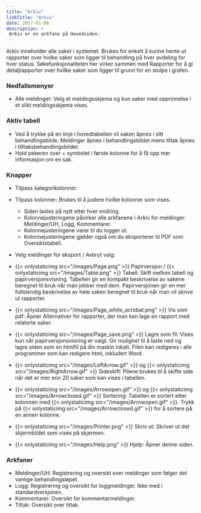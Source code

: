 ```yaml
---
title: "Arkiv"
linkTitle: "Arkiv"
date: 2017-01-06
description: >
 Arkiv er en arkfane på Hovedsiden.
---
```

Arkiv inneholder alle saker i systemet. Brukes for enkelt å kunne hente ut rapporter over hvilke saker som ligger til behandling på hver avdeling for hver status. Søkefunksjonaliteten her virker sammen med Rapporter for å gi detaljrapporter over hvilke saker som ligger til grunn for en stolpe i grafen. 

### Nedfallsmenyer

- Alle meldinger: Velg et meldingsskjema og kun saker med opprinnelse i et slikt meldingsskjema vises.

### Aktiv tabell

- Ved å trykke på en linje i hovedtabellen vil saken åpnes i sitt behandlingsbilde. Meldinger åpnes i behandlingsbildet mens tiltak åpnes i tilltaksbehandlingsbildet.
- Hold pekeren over + symbolet i første kolonne for å få opp mer informasjon om en sak.

### Knapper

- Tilpass kategorikolonner:

- Tilpass kolonner: Brukes til å justere hvilke kolonner som vises.
  - Siden lastes på nytt etter hver endring.
  - Kolonnejusteringene påvirker alle arkfanene i Arkiv for meldinger: Meldinger/UH, Logg, Kommentarer.
  - Kolonnejusteringene varer til du logger ut.
  - Kolonnejusteringene gjelder også om du eksporterer til PDF som Oversiktstabell.

- Velg meldinger for eksport / Avbryt valg:

- {{< onlystaticimg src="/images/Page.png" >}} Papirversjon / {{< onlystaticimg src="/images/Table.png" >}} Tabell: Skift mellom tabell og papirversjonsvisning. Tabellen gir en kompakt beskrivelse av sakene beregnet til bruk når man jobber med dem. Papirversjonen gir en mer fullstendig beskrivelse av hele saken beregnet til bruk når man vil skrive ut rapporter.

- {{< onlystaticimg src="/images/Page_white_acrobat.png" >}} Vis som pdf: Åpner Alternativer for rapporter, der man kan lage en rapport med relaterte saker.

- {{< onlystaticimg src="/images/Page_save.png" >}} Lagre som fil: Vises kun når papirversjonsvisning er valgt. Gir mulighet til å laste ned og lagre siden som en htmlfil på din maskin lokalt. Filen kan redigeres i alle programmer som kan redigere html, inkludert Word.

- {{< onlystaticimg src="/images/LeftArrow.gif" >}} og {{< onlystaticimg src="/images/RightArrow.gif" >}} Sideskift: Pilene brukes til å skifte side når det er mer enn 20 saker som kan vises i tabellen.

- {{< onlystaticimg src="/images/Arrowopen.gif" >}} og {{< onlystaticimg src="/images/Arrowclosed.gif" >}} Sortering: Tabellen er sortert etter kolonnen med {{< onlystaticimg src="/images/Arrowopen.gif" >}}. Trykk på {{< onlystaticimg src="/images/Arrowclosed.gif" >}} for å sortere på en annen kolonne.

- {{< onlystaticimg src="/images/Printer.png" >}} Skriv ut: Skriver ut det skjermbildet som vises på skjermen.

- {{< onlystaticimg src="/images/Help.png" >}} Hjelp: Åpner denne siden.

### Arkfaner

- Meldinger/UH: Registrering og oversikt over meldinger som følger det vanlige behandlingsløpet.
- Logg: Registrering og oversikt for loggmeldinger. Ikke med i standardversjonen.
- Kommentarer: Oversikt for kommentarmeldinger.
- Tiltak: Oversikt over tiltak.
